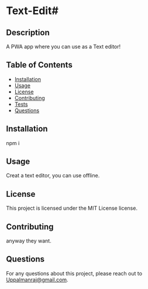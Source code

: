 # Text-Edit#

## Description
A PWA app where you can use as a Text editor!

## Table of Contents
- [Installation](#installation)
- [Usage](#usage)
- [License](#license)
- [Contributing](#contributing)
- [Tests](#tests)
- [Questions](#questions)

## Installation
npm i

## Usage
Creat a text editor, you can use offline. 

## License
This project is licensed under the MIT License license.

## Contributing
anyway they want.

## Questions
For any questions about this project, please reach out to Uppalmanraj@gmail.com.
